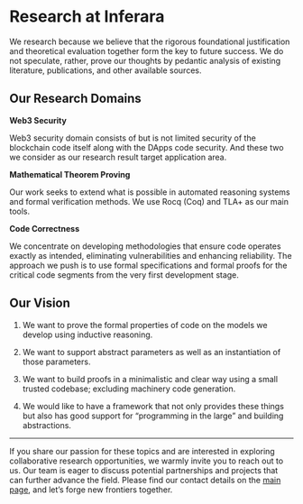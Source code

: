 # Research at Inferara

We research because we believe that the rigorous foundational justification and theoretical evaluation together form the key to future success. We do not speculate, rather, prove our thoughts by pedantic analysis of existing literature, publications, and other available sources.

## Our Research Domains

**Web3 Security**

Web3 security domain consists of but is not limited security of the blockchain code itself along with the DApps code security. And these two we consider as our research result target application area.

**Mathematical Theorem Proving**

Our work seeks to extend what is possible in automated reasoning systems and formal verification methods. We use Rocq (Coq) and TLA+ as our main tools.

**Code Correctness**

We concentrate on developing methodologies that ensure code operates exactly as intended, eliminating vulnerabilities and enhancing reliability. The approach we push is to use formal specifications and formal proofs for the critical code segments from the very first development stage.

## Our Vision

1. We want to prove the formal properties of code on the models we develop using inductive reasoning.

2. We want to support abstract parameters as well as an instantiation of those parameters.

3. We want to build proofs in a minimalistic and clear way using a small trusted codebase; excluding machinery code generation.

4. We would like to have a framework that not only provides these things but also has good support for “programming in the large” and building abstractions.

---

If you share our passion for these topics and are interested in exploring collaborative research opportunities, we warmly invite you to reach out to us. Our team is eager to discuss potential partnerships and projects that can further advance the field. Please find our contact details on the [main page](/), and let’s forge new frontiers together.

